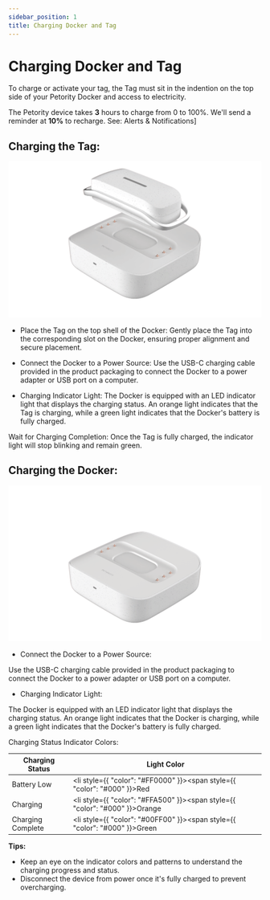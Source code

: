 ```yaml
---
sidebar_position: 1
title: Charging Docker and Tag
--- 
```


# Charging Docker and Tag
To charge or activate your tag, the Tag must sit in the indention on the top side of your Petority Docker and access to electricity.

The Petority device takes **3** hours to charge from 0 to 100%. We'll send a reminder at **10%** to recharge. See: Alerts & Notifications]

## Charging the Tag:

![charge](/img/battery/charging-tag.gif)

+ Place the Tag on the top shell of the Docker:
Gently place the Tag into the corresponding slot on the Docker, ensuring proper alignment and secure placement.

+ Connect the Docker to a Power Source:
Use the USB-C charging cable provided in the product packaging to connect the Docker to a power adapter or USB port on a computer.

+ Charging Indicator Light:
The Docker is equipped with an LED indicator light that displays the charging status. An orange light indicates that the Tag is charging, while a green light indicates that the Docker's battery is fully charged.

Wait for Charging Completion:
Once the Tag is fully charged, the indicator light will stop blinking and remain green.

## Charging the Docker:

![charge](/img/battery/charging-docker.gif)

+ Connect the Docker to a Power Source:

Use the USB-C charging cable provided in the product packaging to connect the Docker to a power adapter or USB port on a computer.

+ Charging Indicator Light:

The Docker is equipped with an LED indicator light that displays the charging status. An orange light indicates that the Docker is charging, while a green light indicates that the Docker's battery is fully charged.

Charging Status Indicator Colors:

| Charging Status      | Light Color |
| ----------- | ----------- |
| Battery Low | <li style={{ "color": "#FF0000" }}><span style={{ "color": "#000" }}>Red</span></li>       |
| Charging | <li style={{ "color": "#FFA500" }}><span style={{ "color": "#000" }}>Orange</span></li>        |
| Charging Complete | <li style={{ "color": "#00FF00" }}><span style={{ "color": "#000" }}>Green</span></li>   |

**Tips:**
+ Keep an eye on the indicator colors and patterns to understand the charging progress and status.
+ Disconnect the device from power once it's fully charged to prevent overcharging.